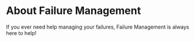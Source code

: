 # About Failure Management
If you ever need help managing your failures, Failure Management is always here to help!
